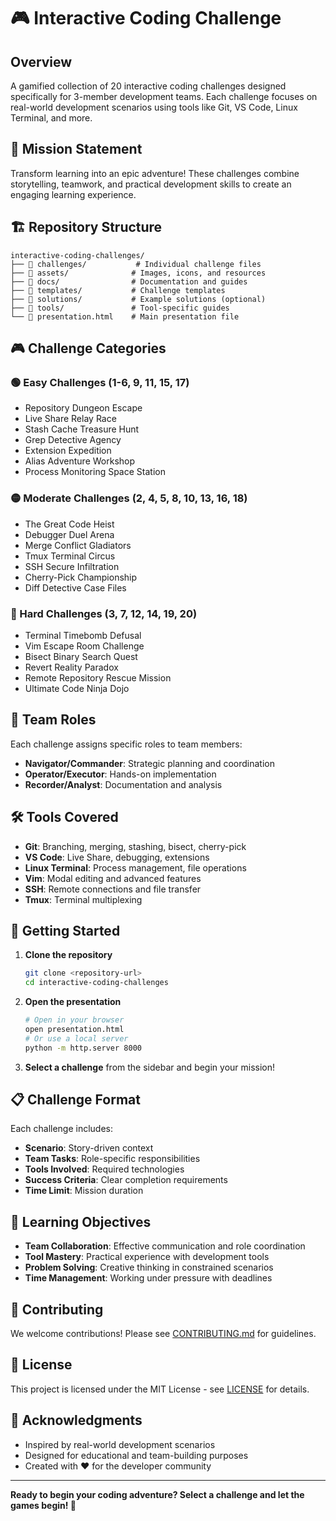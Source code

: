 # 🎮 Interactive Coding Challenge

## Overview

A gamified collection of 20 interactive coding challenges designed specifically for 3-member development teams. Each challenge focuses on real-world development scenarios using tools like Git, VS Code, Linux Terminal, and more.

## 🎯 Mission Statement

Transform learning into an epic adventure! These challenges combine storytelling, teamwork, and practical development skills to create an engaging learning experience.

## 🏗️ Repository Structure

```
interactive-coding-challenges/
├── 📁 challenges/           # Individual challenge files
├── 📁 assets/              # Images, icons, and resources
├── 📁 docs/                # Documentation and guides
├── 📁 templates/           # Challenge templates
├── 📁 solutions/           # Example solutions (optional)
├── 📁 tools/               # Tool-specific guides
└── 📄 presentation.html    # Main presentation file
```

## 🎮 Challenge Categories

### 🟢 Easy Challenges (1-6, 9, 11, 15, 17)

- Repository Dungeon Escape
- Live Share Relay Race
- Stash Cache Treasure Hunt
- Grep Detective Agency
- Extension Expedition
- Alias Adventure Workshop
- Process Monitoring Space Station

### 🟡 Moderate Challenges (2, 4, 5, 8, 10, 13, 16, 18)

- The Great Code Heist
- Debugger Duel Arena
- Merge Conflict Gladiators
- Tmux Terminal Circus
- SSH Secure Infiltration
- Cherry-Pick Championship
- Diff Detective Case Files

### 🔴 Hard Challenges (3, 7, 12, 14, 19, 20)

- Terminal Timebomb Defusal
- Vim Escape Room Challenge
- Bisect Binary Search Quest
- Revert Reality Paradox
- Remote Repository Rescue Mission
- Ultimate Code Ninja Dojo

## 👥 Team Roles

Each challenge assigns specific roles to team members:

- **Navigator/Commander**: Strategic planning and coordination
- **Operator/Executor**: Hands-on implementation
- **Recorder/Analyst**: Documentation and analysis

## 🛠️ Tools Covered

- **Git**: Branching, merging, stashing, bisect, cherry-pick
- **VS Code**: Live Share, debugging, extensions
- **Linux Terminal**: Process management, file operations
- **Vim**: Modal editing and advanced features
- **SSH**: Remote connections and file transfer
- **Tmux**: Terminal multiplexing

## 🚀 Getting Started

1. **Clone the repository**

   ```bash
   git clone <repository-url>
   cd interactive-coding-challenges
   ```

2. **Open the presentation**

   ```bash
   # Open in your browser
   open presentation.html
   # Or use a local server
   python -m http.server 8000
   ```

3. **Select a challenge** from the sidebar and begin your mission!

## 📋 Challenge Format

Each challenge includes:

- **Scenario**: Story-driven context
- **Team Tasks**: Role-specific responsibilities
- **Tools Involved**: Required technologies
- **Success Criteria**: Clear completion requirements
- **Time Limit**: Mission duration

## 🎯 Learning Objectives

- **Team Collaboration**: Effective communication and role coordination
- **Tool Mastery**: Practical experience with development tools
- **Problem Solving**: Creative thinking in constrained scenarios
- **Time Management**: Working under pressure with deadlines

## 🤝 Contributing

We welcome contributions! Please see [CONTRIBUTING.md](docs/CONTRIBUTING.md) for guidelines.

## 📄 License

This project is licensed under the MIT License - see [LICENSE](LICENSE) for details.

## 🙏 Acknowledgments

- Inspired by real-world development scenarios
- Designed for educational and team-building purposes
- Created with ❤️ for the developer community

---

**Ready to begin your coding adventure? Select a challenge and let the games begin! 🚀**
